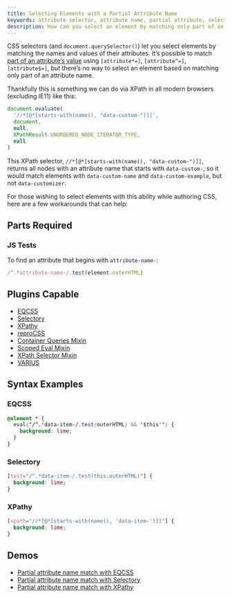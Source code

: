 ```yaml
---
title: Selecting Elements with a Partial Attribute Name
keywords: attribute selector, attribute name, partial attribute, selector, css selector, selector resolver
description: How can you select an element by matching only part of an attribute it has? JavaScript and XPath are aware of an element's attributes, learn how to use them together with CSS to apply styles to an element when all you know is part of an attribute it has.
---
```


CSS selectors (and `document.querySelector()`) let you select elements by matching the names and values of their attributes. It’s possible to match [part of an attribute’s value](https://drafts.csswg.org/selectors/#attribute-representation) using `[attribute*=]`, `[attribute^=]`, `[attribute$=]`, but there’s no way to select an element based on matching only part of an attribute name.

Thankfully this is something we can do via XPath in all modern browsers (excluding IE11) like this:

```javascript
document.evaluate(
  '//*[@*[starts-with(name(), "data-custom-")]]',
  document, 
  null, 
  XPathResult.UNORDERED_NODE_ITERATOR_TYPE, 
  null
)
```

This XPath selector, `//*[@*[starts-with(name(), "data-custom-")]]`, returns all nodes with an attribute name that starts with `data-custom-`, so it would match elements with `data-custom-name` and `data-custom-example`, but not `data-customizer`.

For those wishing to select elements with this ability while authoring CSS, here are a few workarounds that can help:

## Parts Required

### JS Tests

To find an attribute that begins with `attribute-name-`:

```javascript
/^.*attribute-name-/.test(element.outerHTML)
```

## Plugins Capable

- [EQCSS](../plugins/eqcss.html)
- [Selectory](../plugins/selectory.html)
- [XPathy](../plugins/xpathy.html)
- [reproCSS](../plugins/reprocss.html)
- [Container Queries Mixin](../plugins/container-queries-mixin.html)
- [Scoped Eval Mixin](../plugins/scoped-eval-mixin.html)
- [XPath Selector Mixin](../plugins/xpath-selector-mixin.html)
- [VARIUS](../plugins/varius.html)

## Syntax Examples

### EQCSS

```css
@element * {
  eval("/^.*data-item-/.test(outerHTML) && '$this'") {
    background: lime;
  }
}
```

### Selectory

```css
[test="/^.*data-item-/.test(this.outerHTML)"] {
  background: lime;
}
```

### XPathy

```css
[xpath="//*[@*[starts-with(name(), 'data-item-')]]"] {
  background: lime;
}
```

## Demos

- [Partial attribute name match with EQCSS](https://codepen.io/tomhodgins/pen/eWarWa)
- [Partial attribute name match with Selectory](http://codepen.io/tomhodgins/pen/MmQbWv)
- [Partial attribute name match with XPathy](https://codepen.io/tomhodgins/pen/RgNNOw)
